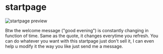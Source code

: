 # startpage

![startpage preview](https://i.imgur.com/JOdiD4e.png)

Btw the welcome message ("good evening") is constantly changing in function of time. Same as the quote, it changes everytime you refresh.
You can do whatever you want with this startpage just don't sell it, I can even help u modify it the way you like just send me a message.
